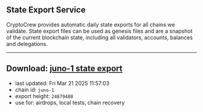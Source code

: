 ## State Export Service
CryptoCrew provides automatic daily state exports for all chains we validate. State export files can be used as genesis files and are a snapshot of the current blockchain state, including all validators, accounts, balances and delegations.

---
**Download: [juno-1 state export](https://dl-eu2.ccvalidators.com/SERVICE/juno/juno-1_export_24879488.json)**
---

- last updated: Fri Mar 21 2025 11:57:03
- chain id: `juno-1`
- export height: `24879488`
- use for: airdrops, local tests, chain recovery
